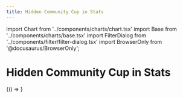 ```yaml
---
title: Hidden Community Cup in Stats
---
```


import Chart from '../components/charts/chart.tsx'
import Base from '../components/charts/base.tsx'
import FilterDialog from '../components/filter/filter-dialog.tsx'
import BrowserOnly from '@docusaurus/BrowserOnly';

# Hidden Community Cup in Stats

<!--
This is a very quick fix to get the build on server to work. This likely kills indexing of the page, so if I care in the future, then fix this properly
-->
<BrowserOnly>{() => <Base/>}</BrowserOnly>

<FilterDialog/>
